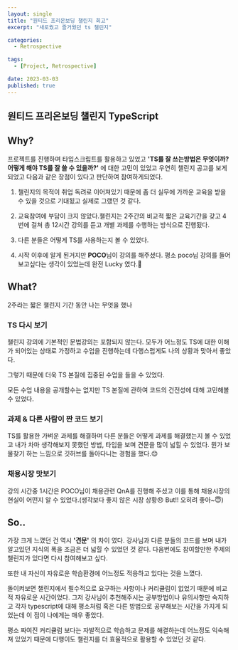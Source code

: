 ```yaml
---
layout: single
title: "원티드 프리온보딩 챌린지 회고"
excerpt: "새로웠고 즐거웠던 ts 챌린지"

categories:
  - Retrospective

tags:
  - [Project, Retrospective]

date: 2023-03-03
published: true
---
```


## 원티드 프리온보딩 챌린지 TypeScript

## Why?

프로젝트를 진행하며 타입스크립트를 활용하고 있었고 **'TS를 잘 쓰는방법은 무엇이까? 어떻게 해야 TS를 잘 쓸 수 있을까?'** 에 대한 고민이 있었고 우연히 챌린지 공고를 보게 되었고 다음과 같은 장점이 있다고 판단하여 참여하게되었다.

1. 챌린지의 목적이 취업 독려로 이어져있기 때문에 좀 더 실무에 가까운 교육을 받을 수 있을 것으로 기대됬고 실제로 그랬던 것 같다.

2. 교육참여에 부담이 크지 않았다.챌린지는 2주간의 비교적 짧은 교육기간을 갖고 4번에 걸쳐 총 12시간 강의를 듣고 개별 과제를 수행하는 방식으로 진행됬다.

3. 다른 분들은 어떻게 TS를 사용하는지 볼 수 있었다.

4. 시작 이후에 알게 된거지만 **POCO**님이 강의를 해주셨다. 평소 poco님 강의를 들어보고싶다는 생각이 있었는데 완전 Lucky 였다.🤗

## What?

2주라는 짧은 챌린지 기간 동안 나는 무엇을 했나

### TS 다시 보기

챌린지 강의에 기본적인 문법강의는 포함되지 않는다. 모두가 어느정도 TS에 대한 이해가 되어있는 상태로 가정하고 수업을 진행하는데 다행스럽게도 나의 상황과 맞아서 좋았다.

그렇기 때문에 더욱 TS 본질에 집중된 수업을 들을 수 있었다.

모든 수업 내용을 공개할수는 없지만 TS 본질에 관하여 코드의 건전성에 대해 고민해볼 수 있었다.

### 과제 & 다른 사람이 짠 코드 보기

TS를 활용한 가벼운 과제를 해결하며 다른 분들은 어떻게 과제를 해결했는지 볼 수 있었고 내가 차마 생각해보지 못했던 방법, 타입을 보며 견문을 많이 넓힐 수 있었다. 뭔가 보물찾기 하는 느낌으로 깃허브를 돌아다니는 경험을 했다.😊

### 채용시장 맛보기

강의 시간중 1시간은 POCO님이 채용관련 QnA를 진행해 주셨고 이를 통해 채용시장의 현실이 어떤지 알 수 있었다.(생각보다 좋지 않은 시장 상황😞 But!! 오히려 좋아~😇)

## So..

가장 크게 느꼈던 건 역시 **'견문'** 의 차이 였다.
강사님과 다른 분들의 코드를 보며 내가 알고있던 지식의 폭을 조금은 더 넓힐 수 있었던 것 같다. 다음번에도 참여할만한 주제의 챌린지가 있다면 다시 참여해보고 싶다.

또한 내 자신이 자유로운 학습환경에 어느정도 적응하고 있다는 것을 느꼈다.

돌이켜보면 챌린지에서 필수적으로 요구하는 사항이나 커리큘럼이 없었기 때문에 비교적 자유로운 시간이었다. 그저 강사님이 추천해주시는 공부방법이나 유의사항만 숙지하고 각자 typescript에 대해 평소처럼 혹은 다른 방법으로 공부해보는 시간을 가지게 되었는데 이 점이 나에게는 매우 좋았다.

평소 짜여진 커리큘럼 보다는 자발적으로 학습하고 문제를 해결하는데 어느정도 익숙해져 있었기 때문에 다행이도 챌린지를 더 효율적으로 활용할 수 있었던 것 같다.
